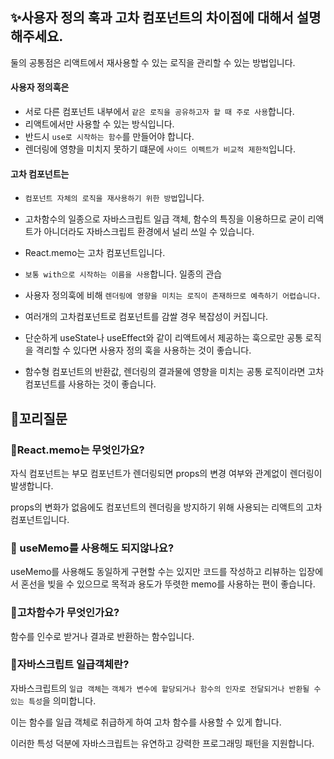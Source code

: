 ## ✨사용자 정의 훅과 고차 컴포넌트의 차이점에 대해서 설명해주세요.

둘의 공통점은 리액트에서 재사용할 수 있는 로직을 관리할 수 있는 방법입니다.

#### 사용자 정의훅은

- 서로 다른 컴포넌트 내부에서 `같은 로직을 공유하고자 할 때 주로 사용`합니다.
- 리액트에서만 사용할 수 있는 방식입니다.
- 반드시 `use로 시작하는 함수`를 만들어야 합니다.
- 렌더링에 영향을 미치지 못하기 떄문에 `사이드 이펙트가 비교적 제한적`입니다.

#### 고차 컴포넌트는

- `컴포넌트 자체의 로직을 재사용하기 위한 방법`입니다.

- 고차함수의 일종으로 자바스크립트 일급 객체, 함수의 특징을 이용하므로 굳이 리액트가 아니더라도 자바스크립트 환경에서 널리 쓰일 수 있습니다.

- React.memo는 고차 컴포넌트입니다.

- `보통 with으로 시작하는 이름을 사용`합니다. 일종의 관습

- 사용자 정의훅에 비해 `렌더링에 영향을 미치는 로직이 존재하므로 예측하기 어렵습니다.`

- 여러개의 고차컴포넌트로 컴포넌트를 감쌀 경우 복잡성이 커집니다.

- 단순하게 useState나 useEffect와 같이 리액트에서 제공하는 훅으로만 공통 로직을 격리할 수 있다면 사용자 정의 훅을 사용하는 것이 좋습니다.

- 함수형 컴포넌트의 반환값, 렌더링의 결과물에 영향을 미치는 공통 로직이라면 고차컴포넌트를 사용하는 것이 좋습니다.

## 🔁꼬리질문

### 🤔React.memo는 무엇인가요?

자식 컴포넌트는 부모 컴포넌트가 렌더링되면 props의 변경 여부와 관계없이 렌더링이 발생합니다.

props의 변화가 없음에도 컴포넌트의 렌더링을 방지하기 위해 사용되는 리액트의 고차 컴포넌트입니다.

### 🤔 useMemo를 사용해도 되지않나요?

useMemo를 사용해도 동일하게 구현할 수는 있지만 코드를 작성하고 리뷰하는 입장에서 혼선을 빚을 수 있으므로 목적과 용도가 뚜렷한 memo를 사용하는 편이 좋습니다.

### 🤔고차함수가 무엇인가요?

함수를 인수로 받거나 결과로 반환하는 함수입니다.

### 🤔자바스크립트 일급객체란?

자바스크립트의 `일급 객체`는 `객체가 변수에 할당되거나 함수의 인자로 전달되거나 반환될 수 있는 특성`을 의미합니다.

이는 함수를 일급 객체로 취급하게 하여 고차 함수를 사용할 수 있게 합니다.

이러한 특성 덕분에 자바스크립트는 유연하고 강력한 프로그래밍 패턴을 지원합니다.

